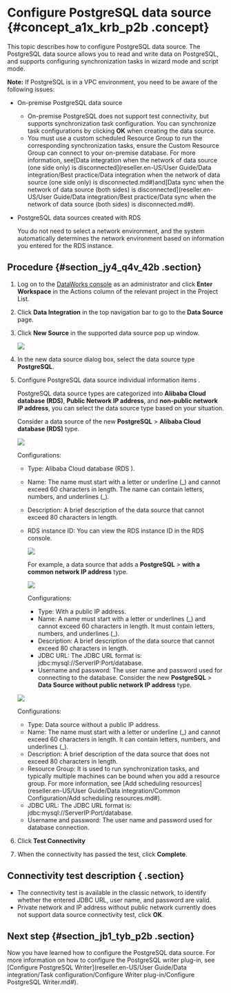 # Configure PostgreSQL data source {#concept_a1x_krb_p2b .concept}

This topic describes how to configure PostgreSQL data source. The PostgreSQL data source allows you to read and write data on PostgreSQL, and supports configuring synchronization tasks in wizard mode and script mode.

**Note:** If PostgreSQL is in a VPC environment, you need to be aware of the following issues:

-   On-premise PostgreSQL data source
    -   On-premise PostgreSQL does not support test connectivity, but supports synchronization task configuration. You can synchronize task configurations by clicking **OK** when creating the data source.
    -   You must use a custom scheduled Resource Group to run the corresponding synchronization tasks, ensure the Custom Resource Group can connect to your on-premise database. For more information, see[Data integration when the network of data source \(one side only\) is disconnected](reseller.en-US/User Guide/Data integration/Best practice/Data integration when the network of data source (one side only) is disconnected.md#)and[Data sync when the network of data source \(both sides\) is disconnected](reseller.en-US/User Guide/Data integration/Best practice/Data sync when the network of data source (both sides) is disconnected.md#).
-   PostgreSQL data sources created with RDS

    You do not need to select a network environment, and the system automatically determines the network environment based on information you entered for the RDS instance.


## Procedure {#section_jy4_q4v_42b .section}

1.  Log on to the [DataWorks console](https://partners-intl.aliyun.com) as an administrator and click **Enter Workspace** in the Actions column of the relevant project in the Project List.
2.  Click **Data Integration** in the top navigation bar to go to the **Data Source** page.
3.  Click **New Source** in the supported data source pop up window.

    ![](http://static-aliyun-doc.oss-cn-hangzhou.aliyuncs.com/assets/img/16211/15483999187572_en-US.png)

4.  In the new data source dialog box, select the data source type **PostgreSQL**.
5.  Configure PostgreSQL data source individual information items .

    PostgreSQL data source types are categorized into **Alibaba Cloud database \(RDS\)**, **Public Network IP address**, and **non-public network IP address**, you can select the data source type based on your situation.

    Consider a data source of the new **PostgreSQL** \> **Alibaba Cloud database \(RDS\)** type.

    ![](http://static-aliyun-doc.oss-cn-hangzhou.aliyuncs.com/assets/img/16211/15483999187581_en-US.png)

    Configurations:

    -   Type: Alibaba Cloud database \(RDS \).
    -   Name: The name must start with a letter or underline \(\_\) and cannot exceed 60 characters in length. The name can contain letters, numbers, and underlines \(\_\).
    -   Description: A brief description of the data source that cannot exceed 80 characters in length.
    -   RDS instance ID: You can view the RDS instance ID in the RDS console.

        ![](http://static-aliyun-doc.oss-cn-hangzhou.aliyuncs.com/assets/img/16211/15483999187582_en-US.png)

        For example, a data source that adds a **PostgreSQL** \> **with a common network IP address** type.

        ![](http://static-aliyun-doc.oss-cn-hangzhou.aliyuncs.com/assets/img/16211/15483999187584_en-US.png)

        Configurations:

        -   Type: With a public IP address.
        -   Name: A name must start with a letter or underlines \(\_\) and cannot exceed 60 characters in length. It must contain letters, numbers, and underlines \(\_\).
        -   Description: A brief description of the data source that cannot exceed 80 characters in length.
        -   JDBC URL: The JDBC URL format is: jdbc:mysql://ServerIP:Port/database.
        -   Username and password: The user name and password used for connecting to the database.
    Consider the new **PostgreSQL** \> **Data Source without public network IP address** type.

    ![](http://static-aliyun-doc.oss-cn-hangzhou.aliyuncs.com/assets/img/16211/15483999187585_en-US.png)

    Configurations:

    -   Type: Data source without a public IP address.
    -   Name: The name must start with a letter or underline \(\_\) and cannot exceed 60 characters in length. It can contain letters, numbers, and underlines \(\_\).
    -   Description: A brief description of the data source that does not exceed 80 characters in length.
    -   Resource Group: It is used to run synchronization tasks, and typically multiple machines can be bound when you add a resource group. For more information, see [Add scheduling resources](reseller.en-US/User Guide/Data integration/Common Configuration/Add scheduling resources.md#).
    -   JDBC URL: The JDBC URL format is: jdbc:mysql://ServerIP:Port/database.
    -   Username and password: The user name and password used for database connection.
6.  Click **Test Connectivity**
7.  When the connectivity has passed the test, click **Complete**.

## Connectivity test description { .section}

-   The connectivity test is available in the classic network, to identify whether the entered JDBC URL, user name, and password are valid.
-   Private network and IP address without public network currently does not support data source connectivity test, click **OK**.

## Next step {#section_jb1_tyb_p2b .section}

Now you have learned how to configure the PostgreSQL data source. For more information on how to configure the PostgreSQL writer plug-in, see [Configure PostgreSQL Writer](reseller.en-US/User Guide/Data integration/Task configuration/Configure Writer plug-in/Configure PostgreSQL Writer.md#).

